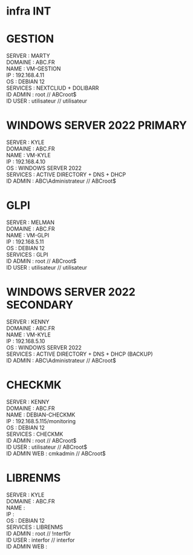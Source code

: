 # infra INT

<h1> GESTION </h1>
<p>
  SERVER : MARTY <br>
  DOMAINE : ABC.FR <br>
  NAME : VM-GESTION <br>
  IP : 192.168.4.11 <br>
  OS : DEBIAN 12 <br>
  SERVICES : NEXTCLIUD + DOLIBARR <br>
  ID ADMIN : root // ABCroot$ <br>
  ID USER : utilisateur // utilisateur <br>
</p>

<h1> WINDOWS SERVER  2022 PRIMARY </h1>
<p>
  SERVER : KYLE <br>
  DOMAINE : ABC.FR <br>
  NAME : VM-KYLE <br>
  IP : 192.168.4.10 <br>
  OS : WINDOWS SERVER 2022 <br>
  SERVICES : ACTIVE DIRECTORY + DNS + DHCP <br>
  ID ADMIN : ABC\Administrateur // ABCroot$ <br>
</p>

<h1> GLPI </h1>
<p>
  SERVER : MELMAN <br>
  DOMAINE : ABC.FR <br>
  NAME : VM-GLPI <br>
  IP : 192.168.5.11 <br>
  OS : DEBIAN 12 <br>
  SERVICES : GLPI <br>
  ID ADMIN : root // ABCroot$ <br>
  ID USER : utilisateur // utilisateur <br>
</p>

<h1> WINDOWS SERVER  2022 SECONDARY </h1>
<p>
  SERVER : KENNY <br>
  DOMAINE : ABC.FR <br>
  NAME : VM-KYLE <br>
  IP : 192.168.5.10 <br>
  OS : WINDOWS SERVER 2022 <br>
  SERVICES : ACTIVE DIRECTORY + DNS + DHCP (BACKUP) <br>
  ID ADMIN : ABC\Administrateur // ABCroot$ <br>
</p>

<h1> CHECKMK </h1>
<p>
  SERVER : KENNY <br>
  DOMAINE : ABC.FR <br>
  NAME : DEBIAN-CHECKMK <br>
  IP : 192.168.5.115/monitoring <br>
  OS : DEBIAN 12 <br>
  SERVICES : CHECKMK <br>
  ID ADMIN : root // ABCroot$ <br>
  ID USER : utilisateur // ABCroot$ <br>
  ID ADMIN WEB : cmkadmin // ABCroot$ <br>
</p>

<h1> LIBRENMS </h1>
<p>
  SERVER : KYLE <br>
  DOMAINE : ABC.FR <br>
  NAME : <br>
  IP : <br>
  OS : DEBIAN 12 <br>
  SERVICES : LIBRENMS <br>
  ID ADMIN : root // !nterf0r <br>
  ID USER : interfor // interfor <br>
  ID ADMIN WEB : <br>
</p>
